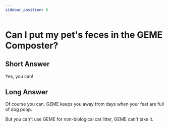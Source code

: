 ```yaml
---
sidebar_position: 6
---
```


# Can I put my pet's feces in the GEME Composter?

## Short Answer
Yes, you can!

## Long Answer

Of course you can, GEME keeps you away from days when your feet are full of dog poop.

But you can't use GEME for non-biological cat litter, GEME can't take it.
